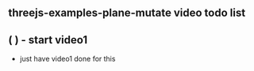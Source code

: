 ## threejs-examples-plane-mutate video todo list

## ( ) - start video1
* just have video1 done for this
